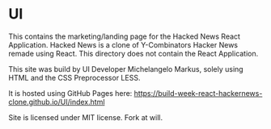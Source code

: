 # UI

This contains the marketing/landing page for the Hacked News React Application. Hacked News is a clone of Y-Combinators Hacker News remade using React. This directory does not contain the React Application.

This site was build by UI Developer Michelangelo Markus, solely using HTML and the CSS Preprocessor LESS. 

It is hosted using GitHub Pages here: https://build-week-react-hackernews-clone.github.io/UI/index.html

Site is licensed under MIT license. Fork at will. 